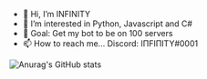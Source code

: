 - 👋 Hi, I’m INFINITY
- 👀 I’m interested in Python, Javascript and C#
- 🌱 Goal: Get my bot to be on 100 servers
- 📫 How to reach me... Discord: IПFIПITY#0001


![Anurag's GitHub stats](https://github-readme-stats.vercel.app/api?username=pwnyy-YMC&show_icons=true&theme=dracula)
<!---
pwnyy-YMC/pwnyy-YMC is a ✨ special ✨ repository because its `README.md` (this file) appears on your GitHub profile.
You can click the Preview link to take a look at your changes.
--->

